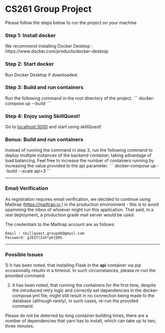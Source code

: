 <h1>CS261 Group Project</h1>

Please follow the steps below to run the project on your machine

<h3>Step 1: Install docker</h3>
We recommend installing Docker Desktop : https://www.docker.com/products/docker-desktop

<h3>Step 2: Start docker</h3>
Run Docker Desktop if downloaded.

<h3>Step 3: Build and run containers</h3>
Run the following command in the root directory of the project.
```
   docker-compose up --build
```

<h3>Step 4: Enjoy using SkillQuest!</h3>
Go to <a href="localhost:3000">localhost:3000</a> and start using skillQuest!

<h3>Bonus: Build and run containers</h3>
Instead of running the command in step 3, run the following command to deploy multiple instances of the backend container, taking advantage of load balancing. Feel free to increase the number of containers running by increasing the value provided to the api parameter.
```
   docker-compose up --build --scale api=3
```

<hr>

<h3>Email Verification</h3>
As registration requires email verification, we decided to continue using Mailtrap (<a href="https://mailtrap.io">https://mailtrap.io </a>) in the 
production environment - this is to avoid spamming the inbox of whoever might run this 
application. That said, in a real deployment, a production grade mail server would be used.

The credentials to the Mailtrap account are as follows:

```
Email : skillquest.group46@gmail.com
Password: gJESf(2xh*ph{Q9h
```

<hr>

<h3>Possible Issues</h3>
1) It has been noted, that installing Flask in the <strong>api</strong> container via pip occasionally 
results in a timeout. In such circumstances, please re-run the provided command.

2. It has been noted, that running the containers for the
   first time, despite the introduced retry logic and
   correctly set dependencies in the docker-compose.yml file,
   might still result in no connection being made to the database (although rarely),
   in such cases, re-run the provided command.

Please do not be deterred by long container building times, there are a number of dependencies that
yarn has to install, which can take up to two, three minutes.

